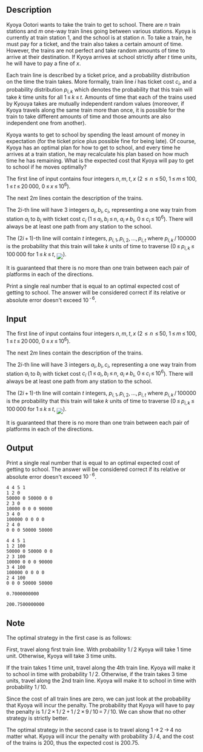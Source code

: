 ## Description

<div><p>Kyoya Ootori wants to take the train to get to school. There are <span class="tex-span"><i>n</i></span> train stations and <span class="tex-span"><i>m</i></span> one-way train lines going between various stations. Kyoya is currently at train station <span class="tex-span">1</span>, and the school is at station <span class="tex-span"><i>n</i></span>. To take a train, he must pay for a ticket, and the train also takes a certain amount of time. However, the trains are not perfect and take random amounts of time to arrive at their destination. If Kyoya arrives at school strictly after <span class="tex-span"><i>t</i></span> time units, he will have to pay a fine of <span class="tex-span"><i>x</i></span>.</p><p>Each train line is described by a ticket price, and a probability distribution on the time the train takes. More formally, train line <span class="tex-span"><i>i</i></span> has ticket cost <span class="tex-span"><i>c</i><sub class="lower-index"><i>i</i></sub></span>, and a probability distribution <span class="tex-span"><i>p</i><sub class="lower-index"><i>i</i>, <i>k</i></sub></span> which denotes the probability that this train will take <span class="tex-span"><i>k</i></span> time units for all <span class="tex-span">1 ≤ <i>k</i> ≤ <i>t</i></span>. Amounts of time that each of the trains used by Kyouya takes are mutually independent random values (moreover, if Kyoya travels along the same train more than once, it is possible for the train to take different amounts of time and those amounts are also independent one from another). </p><p>Kyoya wants to get to school by spending the least amount of money in expectation (for the ticket price plus possible fine for being late). Of course, Kyoya has an optimal plan for how to get to school, and every time he arrives at a train station, he may recalculate his plan based on how much time he has remaining. What is the expected cost that Kyoya will pay to get to school if he moves optimally?</p></div><div class="input-specification"><p>The first line of input contains four integers <span class="tex-span"><i>n</i>, <i>m</i>, <i>t</i>, <i>x</i></span> (<span class="tex-span">2  ≤  <i>n</i>  ≤ 50</span>, <span class="tex-span">1 ≤ <i>m</i> ≤ 100</span>, <span class="tex-span">1 ≤ <i>t</i> ≤ 20 000</span>, <span class="tex-span">0 ≤ <i>x</i> ≤ 10<sup class="upper-index">6</sup></span>).</p><p>The next <span class="tex-span">2<i>m</i></span> lines contain the description of the trains. </p><p>The <span class="tex-span">2<i>i</i></span>-th line will have <span class="tex-span">3</span> integers <span class="tex-span"><i>a</i><sub class="lower-index"><i>i</i></sub>, <i>b</i><sub class="lower-index"><i>i</i></sub>, <i>c</i><sub class="lower-index"><i>i</i></sub></span>, representing a one way train from station <span class="tex-span"><i>a</i><sub class="lower-index"><i>i</i></sub></span> to <span class="tex-span"><i>b</i><sub class="lower-index"><i>i</i></sub></span> with ticket cost <span class="tex-span"><i>c</i><sub class="lower-index"><i>i</i></sub></span> (<span class="tex-span">1 ≤ <i>a</i><sub class="lower-index"><i>i</i></sub>, <i>b</i><sub class="lower-index"><i>i</i></sub> ≤ <i>n</i></span>, <span class="tex-span"><i>a</i><sub class="lower-index"><i>i</i></sub> ≠ <i>b</i><sub class="lower-index"><i>i</i></sub></span>, <span class="tex-span">0 ≤ <i>c</i><sub class="lower-index"><i>i</i></sub> ≤ 10<sup class="upper-index">6</sup></span>). There will always be at least one path from any station to the school. </p><p>The <span class="tex-span">(2<i>i</i> + 1)</span>-th line will contain <span class="tex-span"><i>t</i></span> integers, <span class="tex-span"><i>p</i><sub class="lower-index"><i>i</i>, 1</sub>, <i>p</i><sub class="lower-index"><i>i</i>, 2</sub>, ..., <i>p</i><sub class="lower-index"><i>i</i>, <i>t</i></sub></span> where <span class="tex-span"><i>p</i><sub class="lower-index"><i>i</i>, <i>k</i></sub> / 100000</span> is the probability that this train will take <span class="tex-span"><i>k</i></span> units of time to traverse (<span class="tex-span">0 ≤ <i>p</i><sub class="lower-index"><i>i</i>, <i>k</i></sub> ≤ 100 000</span> for <span class="tex-span">1 ≤ <i>k</i> ≤ <i>t</i></span>, <img align="middle" class="tex-formula" src="file://QMQvayqC.png" style="max-width: 100.0%;max-height: 100.0%;">). </p><p>It is guaranteed that there is no more than one train between each pair of platforms in each of the directions.</p></div><div class="output-specification"><p>Print a single real number that is equal to an optimal expected cost of getting to school. The answer will be considered correct if its relative or absolute error doesn't exceed <span class="tex-span">10<sup class="upper-index"> - 6</sup></span>.</p></div>

## Input

<p>The first line of input contains four integers <span class="tex-span"><i>n</i>, <i>m</i>, <i>t</i>, <i>x</i></span> (<span class="tex-span">2  ≤  <i>n</i>  ≤ 50</span>, <span class="tex-span">1 ≤ <i>m</i> ≤ 100</span>, <span class="tex-span">1 ≤ <i>t</i> ≤ 20 000</span>, <span class="tex-span">0 ≤ <i>x</i> ≤ 10<sup class="upper-index">6</sup></span>).</p><p>The next <span class="tex-span">2<i>m</i></span> lines contain the description of the trains. </p><p>The <span class="tex-span">2<i>i</i></span>-th line will have <span class="tex-span">3</span> integers <span class="tex-span"><i>a</i><sub class="lower-index"><i>i</i></sub>, <i>b</i><sub class="lower-index"><i>i</i></sub>, <i>c</i><sub class="lower-index"><i>i</i></sub></span>, representing a one way train from station <span class="tex-span"><i>a</i><sub class="lower-index"><i>i</i></sub></span> to <span class="tex-span"><i>b</i><sub class="lower-index"><i>i</i></sub></span> with ticket cost <span class="tex-span"><i>c</i><sub class="lower-index"><i>i</i></sub></span> (<span class="tex-span">1 ≤ <i>a</i><sub class="lower-index"><i>i</i></sub>, <i>b</i><sub class="lower-index"><i>i</i></sub> ≤ <i>n</i></span>, <span class="tex-span"><i>a</i><sub class="lower-index"><i>i</i></sub> ≠ <i>b</i><sub class="lower-index"><i>i</i></sub></span>, <span class="tex-span">0 ≤ <i>c</i><sub class="lower-index"><i>i</i></sub> ≤ 10<sup class="upper-index">6</sup></span>). There will always be at least one path from any station to the school. </p><p>The <span class="tex-span">(2<i>i</i> + 1)</span>-th line will contain <span class="tex-span"><i>t</i></span> integers, <span class="tex-span"><i>p</i><sub class="lower-index"><i>i</i>, 1</sub>, <i>p</i><sub class="lower-index"><i>i</i>, 2</sub>, ..., <i>p</i><sub class="lower-index"><i>i</i>, <i>t</i></sub></span> where <span class="tex-span"><i>p</i><sub class="lower-index"><i>i</i>, <i>k</i></sub> / 100000</span> is the probability that this train will take <span class="tex-span"><i>k</i></span> units of time to traverse (<span class="tex-span">0 ≤ <i>p</i><sub class="lower-index"><i>i</i>, <i>k</i></sub> ≤ 100 000</span> for <span class="tex-span">1 ≤ <i>k</i> ≤ <i>t</i></span>, <img align="middle" class="tex-formula" src="file://QMQvayqC.png" style="max-width: 100.0%;max-height: 100.0%;">). </p><p>It is guaranteed that there is no more than one train between each pair of platforms in each of the directions.</p>

## Output

<p>Print a single real number that is equal to an optimal expected cost of getting to school. The answer will be considered correct if its relative or absolute error doesn't exceed <span class="tex-span">10<sup class="upper-index"> - 6</sup></span>.</p>





```input1
4 4 5 1
1 2 0
50000 0 50000 0 0
2 3 0
10000 0 0 0 90000
3 4 0
100000 0 0 0 0
2 4 0
0 0 0 50000 50000

```




```input2
4 4 5 1
1 2 100
50000 0 50000 0 0
2 3 100
10000 0 0 0 90000
3 4 100
100000 0 0 0 0
2 4 100
0 0 0 50000 50000

```




```output1
0.7000000000

```




```output2
200.7500000000

```



## Note

<p>The optimal strategy in the first case is as follows:</p><p>First, travel along first train line. With probability <span class="tex-span">1 / 2</span> Kyoya will take <span class="tex-span">1</span> time unit. Otherwise, Kyoya will take <span class="tex-span">3</span> time units.</p><p>If the train takes <span class="tex-span">1</span> time unit, travel along the 4th train line. Kyoya will make it to school in time with probability <span class="tex-span">1 / 2</span>. Otherwise, if the train takes 3 time units, travel along the 2nd train line. Kyoya will make it to school in time with probability <span class="tex-span">1 / 10</span>.</p><p>Since the cost of all train lines are zero, we can just look at the probability that Kyoya will incur the penalty. The probability that Kyoya will have to pay the penalty is <span class="tex-span">1 / 2 × 1 / 2 + 1 / 2 × 9 / 10 = 7 / 10</span>. We can show that no other strategy is strictly better.</p><p>The optimal strategy in the second case is to travel along <span class="tex-span">1 → 2 → 4</span> no matter what. Kyoya will incur the penalty with probability <span class="tex-span">3 / 4</span>, and the cost of the trains is <span class="tex-span">200</span>, thus the expected cost is <span class="tex-span">200.75</span>.</p>
